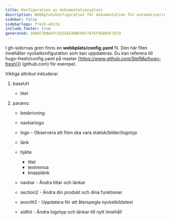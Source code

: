 ```yaml
---
title: Konfiguration av dokumentationsplats
description: Webbplatskonfiguration för dokumentation för automatiseringspaket
sidebar: false
sidebarlogo: fresh-white
include_footer: true
generated: 1688C7B8A47C92E5EE49BF96C767EF56803F7EC9
---
```



I gh-sidornas gren finns en **webbplats/config.yaml** fil. Den här filen innehåller nyckelkonfiguration som kan uppdateras. Du kan referera till hugo-fresh/config.yaml på master [https://www.github.com/StefMa/hugo-fresh]() (github.com) för exempel.

Viktiga attribut inkluderar

1. baseUrl

    - titel

1. params:

    - beskrivning
    
    - navbarlogo
    
    - logo - Observera att filen ska vara statisk/bilder/logotyp
    
    - länk
    
    - hjälte
        - titel
        - textremsa
        - knapplänk
    
    - navbar - Ändra titlar och länkar
    
    - section2 - Ändra din produkt och dina funktioner
    
    - avsnitt3 - Uppdatera för att återspegla nyckelbildstext
    
    - sidfot - Ändra logotyp och länkar till nytt innehåll
